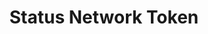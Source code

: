 ---
title: Status Network Token
description: The Status Network Token (SNT) is a utility token that powers and incentivizes the Status Network. It is required for certain features in the application.
layout: snt
---